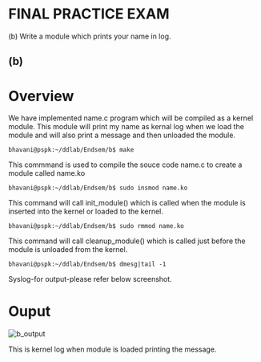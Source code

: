 # FINAL PRACTICE EXAM

(b) Write a module which prints your name in log.


## (b)
# Overview
We have implemented name.c program which will be compiled as a kernel module. This module will print my name as kernal log when we load the module and will also print a message and then unloaded the module.
```
bhavani@pspk:~/ddlab/Endsem/b$ make

```
This commmand is used to compile the souce code name.c to create a module called name.ko
```
bhavani@pspk:~/ddlab/Endsem/b$ sudo insmod name.ko

```
This command will call init_module() which is called when the module is inserted into the kernel or loaded to the kernel.
```
bhavani@pspk:~/ddlab/Endsem/b$ sudo rmmod name.ko

```
This command will call cleanup_module() which is called just before the module is unloaded from the kernel.
```
bhavani@pspk:~/ddlab/Endsem/b$ dmesg|tail -1

```
Syslog-for output-please refer below screenshot.

# Ouput
![b_output](https://user-images.githubusercontent.com/47072061/114826457-293f0680-9de5-11eb-89c4-e4b4d40756d4.png)

This is kernel log when module is loaded printing the message.
